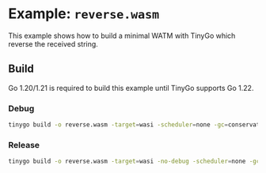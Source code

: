 # Example: `reverse.wasm` 

This example shows how to build a minimal WATM with TinyGo which reverse the received string.

## Build

Go 1.20/1.21 is required to build this example until TinyGo supports Go 1.22.

### Debug

```bash
tinygo build -o reverse.wasm -target=wasi -scheduler=none -gc=conservative .
```

### Release

```bash
tinygo build -o reverse.wasm -target=wasi -no-debug -scheduler=none -gc=conservative .
```